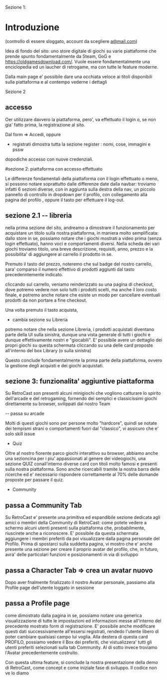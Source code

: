 Sezione 1:

# Introduzione

(controllo di essere sloggato, account da scegliere a@mail.com)

Idea di fondo del sito: uno store digitale di giochi su varie piattaforme
che prende spunto fondamentalmente da Steam, GoG e https://oldgamesdownload.com/. Vuole essere fondamentalmente una enciclopedia ed un laucher di retrogame, ma con tutte le feature moderne.

Dalla main page e' possibile dare una occhiata veloce ai titoli disponibili sulla piattaforma e al contempo vederne i dettagli

Sezione 2
## accesso

Oer utilizzare davvero la piattaforma, pero', va effettuato il login o, se non gia' fatto prima, la registrazione al sito.

Dal form => Accedi, oppure 

- registrati
dimostra tutta la sezione register : nomi, cose, immagini e pssw


dopodiche accesso con nuove credenziali.

#sezione 2: piattaforma con accesso effettuato

Le differenze fondamentali della piattaforma con il login effettuato o meno, si possono notare soprattutto dalle differenze date dalla navbar: troviamo infatti 6 sezioni diverse, con in aggiunta sulla destra della nav, un piccolo pannello di controllo in dropdown per il profilo, con collegamento alla pagina del profilo
, oppure il tasto per effettuare il log-out.

## sezione 2.1 -- libreria

nella prima sezione del sito, andreamo a dimostrare il funzionamento per acquistare un titolo sulla nostra piattaforma, in maniera molto semplificata: dallo store in se, possiamo notare che i giochi mostrati a video prima (senza login effettuato), hanno voci e comportamenti diversi.
Nella scheda dei vari giochi troviamo titolo, una breve descrizione, requisiti, anno, prezzo e la possibilita' di aggiungere al carrello il prodotto in se.

Premuto il tasto del prezzo, noteremo che sul badge del nostro carrello, sara' comparso il numero effettivo di prodotti aggiunti dal tasto precedenntemente indicato.

cliccando sul carrello, veniamo reinderizzato su una pagina di checkout, dove potremo vedere non solo tutti i prodotti scelti, ma anche il loro costo finale, e potremo anche notare che esiste un modo per cancellare eventuali prodotti da non portare a fine checkout.


Una volta premuto il tasto acquista,

- cambia sezione su Libreria

potremo notare che nella sezione Libreria, i prodotti acquistati diventano parte della UI sulla sinistra, dunque una vista generale di tutti i giochi e dunque effettivamente nostri e "giocabili".
E' possibile avere un dettaglio dei propri giochi su questa schermata cliccando su una delle card proposte all'interno del box Library (o sulla sinistra)


Questo conclude fondamentalmente la prima parte della piattaforma, ovvero la gestione degli acquisti e dei giochi acquistati.

## sezione 3: funzionalita' aggiuntive piattaforma


Su RetroCast son presenti alcuni minigiochi che vogliono catturare lo spirito dell'arcade e del retrogaming, fornendo dei semplici e classicissimi giochi direttamente su browser, svilippati dal nostro Team

-- passa su arcade

Molti di questi giochi sono per persone molto "hardcore", quindi se notate dei tempismi strani o comportamenti fuori dal "classico", vi assicuro che e' solo skill issue

- Quiz

Oltre al nostro fiorente parco giochi interattivo su browser, abbiamo anche una sezioncina per i piu' appassionati al genere dei videogiochi, una sezione QUIZ conall'interno diverse card con titoli molto famosi e presenti sulla nostra piattaforma. Sono anche ricercabili tramite la nostra barra delle ricerche ed e' necessario rispondere correttamente al 70% delle domande proposte per passare il quiz.  

- Community
## passa a Community Tab
Su RetroCast e' presente una primitiva ed espandibile sezione dedicata agli amici o membri della Community di RetroCast: come potete vedere a schermo alcuni utenti presenti sulla piattaforma che, probabilmente, riuscirete anche a riconoscere. E' possibile da questa schermata aggiungere i membri preferiti da poi visualizzare dalla pagina personale del Profilo.
Prima di spostarci sulla suddetta pagina, vi mostro che e' anche presente una sezione per creare il proprio avatar del profilo, che, in futuro, avra' delle particolari funzioni e posizionamenti in via di sviluppo 

## passa a Character Tab => crea un avatar nuovo

Dopo aver fnalmente finalizzato il nostro Avatar personale, passiamo alla Profile page dell'utente loggato in sessione 

## passa a Profile page

come dimostrato dalla pagina in se, possiamo notare una generica visualizzazione di tutte le impostazioni ed informazioni messe all'interno del precedente mostrato form di registrazione. E' possibile anche modificare questi dati successivamente all'essersi registrati, rendedo l'utente libero di poter cambiare qualsiasi campo lui voglia. Alla destera di questa card PROFILO, possiamo vedere il Box dei preferiti, che vistualizzera' tutti gli utenti preferiti selezionati sulla tab Community.
Al di sotto invece troviamo l'Avatar precedentemente costruito.

Con questa ultima feature, si conclude la nostra presentazione della demo di RetroCast, come concept e come iniziale fase di sviluppo.
Il codice non ve lo diamo
